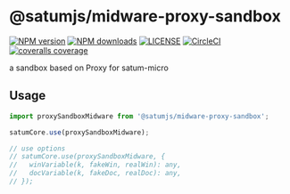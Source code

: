 # @satumjs/midware-proxy-sandbox

[![NPM version](https://img.shields.io/npm/v/@satumjs/midware-proxy-sandbox.svg)](https://www.npmjs.com/package/@satumjs/midware-proxy-sandbox) [![NPM downloads](https://img.shields.io/npm/dt/@satumjs/midware-proxy-sandbox.svg)](https://www.npmjs.com/package/@satumjs/midware-proxy-sandbox) [![LICENSE](https://img.shields.io/npm/l/@satumjs/midware-proxy-sandbox.svg)](https://github.com/satumjs/midware-proxy-sandbox/blob/master/LICENSE) <!-- [![gitter](https://badges.gitter.im/satumjs/midware-proxy-sandbox.svg)](https://gitter.im/satumjs/midware-proxy-sandbox) --> [![CircleCI](https://circleci.com/gh/satumjs/midware-proxy-sandbox/tree/master.svg?style=svg)](https://circleci.com/gh/satumjs/midware-proxy-sandbox/tree/master) [![coveralls coverage](https://coveralls.io/repos/github/satumjs/midware-proxy-sandbox/badge.svg?branch=master)](https://coveralls.io/github/satumjs/midware-proxy-sandbox?branch=master)

a sandbox based on Proxy for satum-micro

## Usage

```js
import proxySandboxMidware from '@satumjs/midware-proxy-sandbox';

satumCore.use(proxySandboxMidware);

// use options
// satumCore.use(proxySandboxMidware, {
//   winVariable(k, fakeWin, realWin): any,
//   docVariable(k, fakeDoc, realDoc): any,
// });
```
